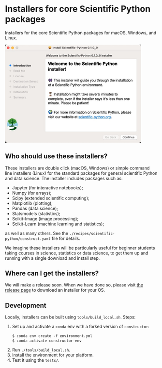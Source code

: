 # Installers for core Scientific Python packages

Installers for the core Scientific Python packages for macOS, Windows, and Linux.

<img src="./images/sp_installer_mac.jpg" alt="Screenshot of installer running on macOS" width="450px">

## Who should use these installers?

These installers are double click (macOS, Windows) or simple command line
installers (Linux) for the standard packages for general scientific Python and
data science.  The installer includes packages such as:

* Jupyter (for interactive notebooks);
* Numpy (for arrays);
* Scipy (extended scientific computing);
* Matplotlib (plotting);
* Pandas (data science);
* Statsmodels (statistics);
* Scikit-Image (image processing);
* Scikit-Learn (machine learning and statistics);

as well as many others.  See the `./recipes/scientific-python/construct.yaml`
file for details.

We imagine these installers will be particularly useful for beginner students
taking courses in science, statistics or data science, to get them up and
running with a single download and install step.

## Where can I get the installers?

We will make a release soon.  When we have done so, please visit [the release
page](https://github.com/scientific-python/installer/releases/latest) to
download an installer for your OS. <!-- TODO: replace with link to tutorial
if/when written. -->

## Development

Locally, installers can be built using `tools/build_local.sh`. Steps:

1. Set up and activate a `conda` env with a forked version of `constructor`:
   ```console
   $ conda env create -f environment.yml
   $ conda activate constructor-env
   ```
2. Run `./tools/build_local.sh`.
3. Install the environment for your platform.
4. Test it using the `tests/`.
